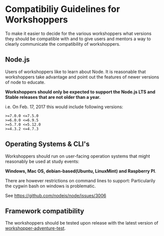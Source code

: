 # Compatibiliy Guidelines for Workshoppers

To make it easier to decide for the various workshoppers what versions they should be compatible with and to give
users and mentors a way to clearly communicate the compatibility of workshoppers.

## Node.js

Users of workshoppers like to learn about Node. It is reasonable that workshoppers take advantage and point
out the features of newer versions of node to educate.

**Workshoppers should only be expected to support the Node.js LTS and Stable releases that are not older than a year.**

i.e. On Feb. 17, 2017 this would include following versions:
```
>=7.0.0 <=7.5.0
>=6.0.0 <=6.9.5
>=5.7.0 <=5.12.0
>=4.3.2 <=4.7.3
```

## Operating Systems & CLI's

Workshoppers should run on user-facing operation systems that might reasonably be used at study events:

**Windows, Mac OS, debian-based(Ubuntu, LinuxMint) and Raspberry PI**.

There are however restrictions on command lines to support: Particularily the cygwin bash on windows is problematic.

See https://github.com/nodejs/node/issues/3006

## Framework compatibility

The workshoppers should be tested upon release with the latest version of [workshopper-adventure-test](https://github.com/workshopper/workshopper-adventure-test).
